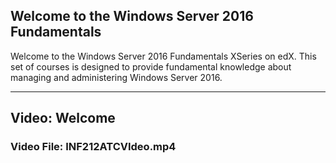 ## Welcome to the Windows Server 2016 Fundamentals

Welcome to the Windows Server 2016 Fundamentals XSeries on edX. This set of courses is designed to provide fundamental knowledge about managing and administering Windows Server 2016.

---

## Video: Welcome
### Video File: INF212ATCVIdeo.mp4
